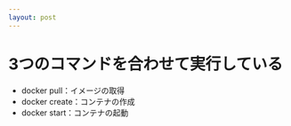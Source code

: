 ```yaml
---
layout: post
---
```

# 3つのコマンドを合わせて実行している
- docker pull：イメージの取得
- docker create：コンテナの作成
- docker start：コンテナの起動